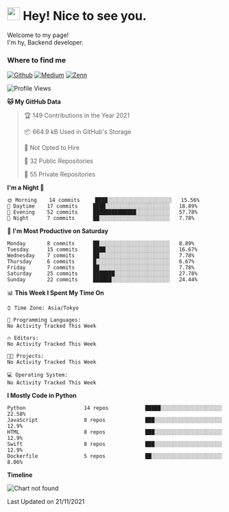<h1><img src="https://emojis.slackmojis.com/emojis/images/1531849430/4246/blob-sunglasses.gif?1531849430" width="30"/> Hey! Nice to see you.</h1>

<p>Welcome to my page! </br> I'm hy, Backend developer.

<h3>Where to find me</h3>
<p>
<a href="https://github.com/hgaiji" target="_blank"><img alt="Github" src="https://img.shields.io/badge/GitHub-%2312100E.svg?&style=for-the-badge&logo=Github&logoColor=white" /></a>
<a href="https://qiita.com/hgaiji" target="_blank"><img alt="Medium" src="https://img.shields.io/badge/qiita-55C500.svg?&style=for-the-badge&logo=qiita&logoColor=white" /></a>
<a href="https://zenn.dev/gakin" target="_blank"><img alt="Zenn" src="https://img.shields.io/badge/Zenn-3EA8FF.svg?&style=for-the-badge&logo=Zenn&logoColor=white" /></a>
</p>

<!--START_SECTION:waka-->
![Profile Views](http://img.shields.io/badge/Profile%20Views-0-blue)

**🐱 My GitHub Data** 

> 🏆 149 Contributions in the Year 2021
 > 
> 📦 664.9 kB Used in GitHub's Storage 
 > 
> 🚫 Not Opted to Hire
 > 
> 📜 32 Public Repositories 
 > 
> 🔑 55 Private Repositories  
 > 
**I'm a Night 🦉** 

```text
🌞 Morning    14 commits     ████░░░░░░░░░░░░░░░░░░░░░   15.56% 
🌆 Daytime    17 commits     ████░░░░░░░░░░░░░░░░░░░░░   18.89% 
🌃 Evening    52 commits     ██████████████░░░░░░░░░░░   57.78% 
🌙 Night      7 commits      ██░░░░░░░░░░░░░░░░░░░░░░░   7.78%

```
📅 **I'm Most Productive on Saturday** 

```text
Monday       8 commits      ██░░░░░░░░░░░░░░░░░░░░░░░   8.89% 
Tuesday      15 commits     ████░░░░░░░░░░░░░░░░░░░░░   16.67% 
Wednesday    7 commits      ██░░░░░░░░░░░░░░░░░░░░░░░   7.78% 
Thursday     6 commits      █░░░░░░░░░░░░░░░░░░░░░░░░   6.67% 
Friday       7 commits      ██░░░░░░░░░░░░░░░░░░░░░░░   7.78% 
Saturday     25 commits     ███████░░░░░░░░░░░░░░░░░░   27.78% 
Sunday       22 commits     ██████░░░░░░░░░░░░░░░░░░░   24.44%

```


📊 **This Week I Spent My Time On** 

```text
⌚︎ Time Zone: Asia/Tokyo

💬 Programming Languages: 
No Activity Tracked This Week

🔥 Editors: 
No Activity Tracked This Week

🐱‍💻 Projects: 
No Activity Tracked This Week

💻 Operating System: 
No Activity Tracked This Week

```

**I Mostly Code in Python** 

```text
Python                   14 repos            █████░░░░░░░░░░░░░░░░░░░░   22.58% 
JavaScript               8 repos             ███░░░░░░░░░░░░░░░░░░░░░░   12.9% 
HTML                     8 repos             ███░░░░░░░░░░░░░░░░░░░░░░   12.9% 
Swift                    8 repos             ███░░░░░░░░░░░░░░░░░░░░░░   12.9% 
Dockerfile               5 repos             ██░░░░░░░░░░░░░░░░░░░░░░░   8.06%

```


**Timeline**

![Chart not found](https://raw.githubusercontent.com/hgaiji/hgaiji/main/charts/bar_graph.png) 


 Last Updated on 21/11/2021
<!--END_SECTION:waka-->
